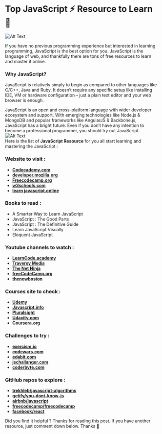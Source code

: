 # **Top JavaScript ⚡ Resource to Learn 🙌**

![Alt Text](https://dev-to-uploads.s3.amazonaws.com/i/axml3tbsx3sb7giwgine.jpg)

If you have no previous programming experience but interested in learning programming, JavaScript is the best option for you. JavaScript is the language of web, and thankfully there are tons of free resources to learn and master it online.

### Why JavaScript?

JavaScript is relatively simply to begin as compared to other languages like C/C++, Java and Ruby. It doesn’t require any specific setup like installing IDE, VM or hardware configuration  – just a plain text editor and your web browser is enough.

JavaScript is an open and cross-platform language with wider developer ecosystem and support. With emerging technologies like Node.js & MongoDB and popular frameworks like AngularJS & Backbone.js, JavaScript has a bright future. Even if you don’t have any intention to become a professional programmer, you should try out JavaScript.
</br>
![Alt Text](https://dev-to-uploads.s3.amazonaws.com/i/etqgj1eimv8gm20ohwvi.png)
</br>
Here is the list of <b>JavaScript Resource</b> for you all start learning and mastering the JavaScript :
</br>

### Website to visit :
- [**Codecademy.com**](https://www.codecademy.com/)
- [**developer.mozilla.org**](https://developer.mozilla.org/)
- [**Freecodecamp.org**](https://www.freecodecamp.org/)
- [**w3schools.com**](https://www.w3schools.com/js/DEFAULT.asp)
- [**learn javascript.online**](https://learnjavascript.online/)

### Books to read :
- A Smarter Way to Learn JavaScript
- JavaScript : The Good Parts
- JavaScript : The Definitive Guide
- Learn JavaScript Visually
- Eloquent JavaScript

### Youtube channels to watch :
- [**LearnCode.academy**](https://www.youtube.com/user/learncodeacademy)
- [**Traversy Media**](https://www.youtube.com/user/TechGuyWeb)
- [**The Net Ninja**](https://www.youtube.com/channel/UCW5YeuERMmlnqo4oq8vwUpg)
- [**freeCodeCamp.org**](https://www.youtube.com/channel/UC8butISFwT-Wl7EV0hUK0BQ)
- [**thenewboston**](https://www.youtube.com/user/thenewboston)

### Courses site to check :
- [**Udemy**](https://www.udemy.com/)
- [**Javascript.info**](https://javascript.info/)
- [**Pluralsight**](https://www.pluralsight.com/)
- [**Udacity.com**](https://www.udacity.com/)
- [**Coursera.org**](https://www.coursera.org/)

### Challenges to try :
- [**exercism.io**](https://exercism.io/)
- [**codewars.com**](https://www.codewars.com/)
- [**edabit.com**](https://edabit.com/)
- [**jschallanger.com**](https://www.jschallenger.com/)
- [**coderbyte.com**](https://coderbyte.com/)

### GitHub repos to explore :
- [**trekhleb/javascript-algorithms**](https://github.com/trekhleb/javascript-algorithms)
- [**getify/you-dont-know-js**](https://github.com/getify/You-Dont-Know-JS)
- [**airbnb/javascript**](https://github.com/airbnb/javascript)
- [**freecodecamp/freecodecamp**](https://github.com/freeCodeCamp/freeCodeCamp)
- [**facebook/react**](https://github.com/facebook/react)

Did you find it helpful ? Thanks for reading this post.
If you have another resource, just comment down below. Thanks 🙌
